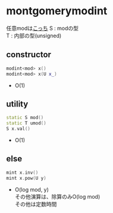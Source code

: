# montgomerymodint
任意modは[こっち](docs/data/fmodint.md)
S : modの型  
T : 内部の型(unsigned)
## constructor
```cpp
modint<mod> x()
modint<mod> x(U x_)
```
* O(1)
## utility
```cpp
static S mod()
static T umod()
S x.val()
```
* O(1)
## else
```cpp
mint x.inv()
mint x.pow(U y)
```
* O(log mod, y)  
その他演算は、除算のみO(log mod)  
その他は定数時間
